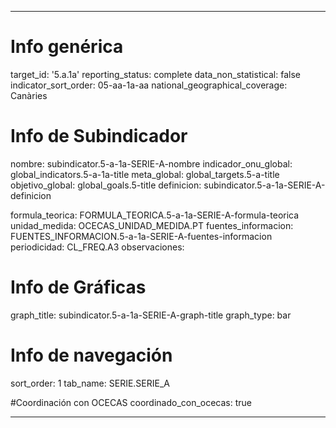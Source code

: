 ---

# Info genérica
target_id: '5.a.1a'
reporting_status: complete
data_non_statistical: false
indicator_sort_order: 05-aa-1a-aa
national_geographical_coverage: Canàries

# Info de Subindicador
nombre: subindicator.5-a-1a-SERIE-A-nombre
indicador_onu_global: global_indicators.5-a-1a-title
meta_global: global_targets.5-a-title
objetivo_global: global_goals.5-title
definicion: subindicator.5-a-1a-SERIE-A-definicion

formula_teorica: FORMULA_TEORICA.5-a-1a-SERIE-A-formula-teorica
unidad_medida: OCECAS_UNIDAD_MEDIDA.PT
fuentes_informacion: FUENTES_INFORMACION.5-a-1a-SERIE-A-fuentes-informacion
periodicidad: CL_FREQ.A3
observaciones:

# Info de Gráficas
graph_title: subindicator.5-a-1a-SERIE-A-graph-title
graph_type: bar

# Info de navegación
sort_order: 1
tab_name: SERIE.SERIE_A

#Coordinación con OCECAS
coordinado_con_ocecas: true

---